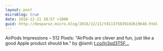 ```yaml
---
layout: post
microblog: true
date: 2016-12-21 10:57 +1000
guid: http://desparoz.micro.blog/2016/12/21/t811375039102619648.html
---
```

AirPods Impressions – 512 Pixels: "AirPods are clever and fun, just like a good Apple product should be." by @ismh [t.co/In3xd3T5F...](https://t.co/In3xd3T5Fq)
